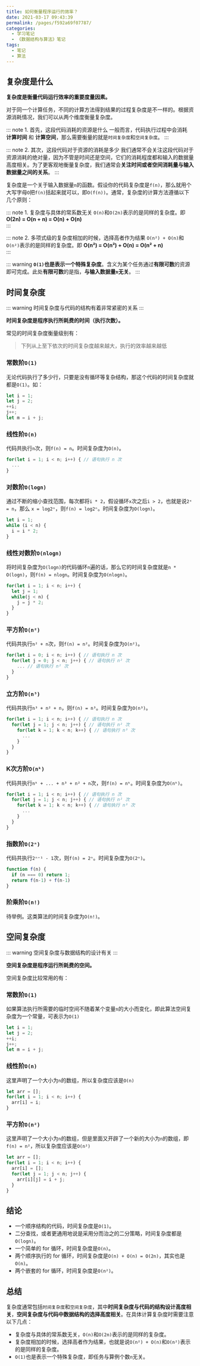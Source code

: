 ```yaml
---
title: 如何衡量程序运行的效率？
date: 2021-03-17 09:43:39
permalink: /pages/f592a69f07787/
categories:
  - 学习笔记
  - 《数据结构与算法》笔记
tags:
  - 笔记
  - 算法
---
```


## 复杂度是什么

**复杂度是衡量代码运行效率的重要度量因素。**

对于同一个计算任务，不同的计算方法得到结果的过程复杂度是不一样的。根据资源消耗情况，我们可以从两个维度衡量复杂度。

::: note 1. 首先，这段代码消耗的资源是什么
一般而言，代码执行过程中会消耗 **计算时间** 和 **计算空间**，那么需要衡量的就是`时间复杂度`和`空间复杂度`。
:::

::: note 2. 其次，这段代码对于资源的消耗是多少
我们通常不会关注这段代码对于资源消耗的绝对量，因为不管是时间还是空间，它们的消耗程度都和输入的数据量高度相关。为了更客观地衡量复杂度，我们通常会**关注时间或者空间消耗量与输入数据量之间的关系**。
:::

复杂度是一个关于输入数据量`n`的函数。假设你的代码复杂度是`f(n)`，那么就用个大写字母`O`把`f(n)`括起来就可以，即`O(f(n))`。通常，复杂度的计算方法遵循以下几个原则：

::: note 1. 复杂度与具体的常系数无关
`O(n)`和`O(2n)`表示的是同样的复杂度。即 **O(2n) = O(n + n) = O(n) + O(n)**\
:::

::: note 2. 多项式级的复杂度相加的时候，选择高者作为结果
`O(n²) + O(n)`和`O(n²)`表示的是同样的复杂度。即 **O(n²) = O(n²) + O(n) = O(n² + n)**\
:::

::: warning
**`O(1)`也是表示一个特殊复杂度**。含义为某个任务通过**有限可数**的资源即可完成。此处**有限可数**的是指，**与输入数据量`n`无关**。
:::

## 时间复杂度

::: warning
时间复杂度与代码的结构有着非常紧密的关系
:::

**时间复杂度是程序执行所耗费的时间（执行次数）。**

常见的时间复杂度衡量级别有：

> 下列从上至下依次的时间复杂度越来越大，执行的效率越来越低

### 常数阶`O(1)`

无论代码执行了多少行，只要是没有循环等复杂结构，那这个代码的时间复杂度就都是`O(1)`。如：

``` js
let i = 1;
let j = 2;
++i;
j++;
let m = i + j;
```

### 线性阶`O(n)`

代码共执行`n`次，则`f(n) = n`。时间复杂度为`O(n)`。

``` js
for(let i = 1; i < n; i++) { // 语句执行 n 次
  ...
}
```

### 对数阶`O(logn)`

通过不断的缩小查找范围，每次都将`i * 2`，假设循环`x`次之后`i > 2`，也就是说`2ˣ = n`，那么 `x = log2ⁿ`，则`f(n) = log2ⁿ`。时间复杂度为`O(logn)`。

``` js
let i = 1;
while (i < n) {
  i = i * 2;
}
```

### 线性对数阶`O(nlogn)`

将时间复杂度为`O(logn)`的代码循环`n`遍的话，那么它的时间复杂度就是`n * O(logn)`，则`f(n) = nlogn`。时间复杂度为`O(nlogn)`。

``` js
for(let i = 1; i < n; i++) {
  let j = 1;
  while(j < n) {
    j = j * 2;
  }
}
```

### 平方阶`O(n²)`

代码共执行`n² + n`次，则`f(n) = n²`。时间复杂度为`O(n²)`。

``` js
for(let i = 0; i < n; i++) { // 语句执行 n 次
  for(let j = 0; j < n; j++) { // 语句执行 n² 次
    ... // 语句执行 n² 次
  }
}
```

### 立方阶`O(n³)`

代码共执行`n³ + n² + n`，则`f(n) = n³`。时间复杂度为`O(n³)`。

``` js
for(let i = 1; i < n; i++) { // 语句执行 n 次
  for(let j = 1; j < n; j++) { // 语句执行 n² 次
    for(let k = 1; k < n; k++) { // 语句执行 n³ 次
      ...
    }
  }
}
```

### K次方阶`O(nᵏ)`

代码共执行`nᵏ + ... + n³ + n² + n`次，则`f(n) = nᵏ`。时间复杂度为`O(nᵏ)`。

``` js
for(let i = 1; i < n; i++) { // 语句执行 n 次
  for(let j = 1; j < n; j++) { // 语句执行 n² 次
    for(let k = 1; k < n; k++) { // 语句执行 n³ 次
      ...
    }
  }
}
```

### 指数阶`O(2ⁿ)`

代码共执行`2ⁿ⁺¹ - 1`次，则`f(n) = 2ⁿ`。时间复杂度为`O(2ⁿ)`。

``` js
function f(n) {
  if (n === 0) return 1;
  return f(n-1) + f(n-1)
}
```

### 阶乘阶`O(n!)`

待举例。这类算法的时间复杂度为`O(n!)`。

## 空间复杂度

::: warning
空间复杂度与数据结构的设计有关
:::

**空间复杂度是程序运行所耗费的空间。**

空间复杂度比较常用的有：

### 常数阶`O(1)`

如果算法执行所需要的临时空间不随着某个变量`n`的大小而变化，即此算法空间复杂度为一个常量，可表示为`O(1)`

``` js
let i = 1;
let j = 2;
++i;
j++;
let m = i + j;
```

### 线性阶`O(n)`

这里声明了一个大小为`n`的数组，所以复杂度应该是`O(n)`

``` js
let arr = [];
for(let i = 1; i < n; i++) {
  arr[i] = i;
}
```

### 平方阶`O(n²)`

这里声明了一个大小为`n`的数组，但是里面又开辟了一个新的大小为`n`的数组，即`f(n) = n²`，所以复杂度应该是`O(n²)`

``` js
let arr = [];
for(let i = 1; i < n; i++) {
  arr[i] = [];
  for(let j = 1; j < n; j++) {
    arr[i][j] = i + j;
  }
}
```

## 结论

- 一个顺序结构的代码，时间复杂度是`O(1)`。
- 二分查找，或者更通用地说是采用分而治之的二分策略，时间复杂度都是`O(logn)`。
- 一个简单的 for 循环，时间复杂度是`O(n)`。
- 两个顺序执行的 for 循环，时间复杂度是`O(n) + O(n) = O(2n)`，其实也是`O(n)`。
- 两个嵌套的 for 循环，时间复杂度是`O(n²)`。

## 总结

复杂度通常包括`时间复杂度`和`空间复杂度`，其中**时间复杂度与代码的结构设计高度相关**，**空间复杂度与代码中数据结构的选择高度相关**。在具体计算复杂度时需要注意以下几点：

- 复杂度与具体的常系数无关，`O(n)`和`O(2n)`表示的是同样的复杂度。
- 复杂度相加的时候，选择高者作为结果，也就是说`O(n²) + O(n)`和`O(n²)`表示的是同样的复杂度。
- `O(1)`也是表示一个特殊复杂度，即任务与算例个数`n`无关。
